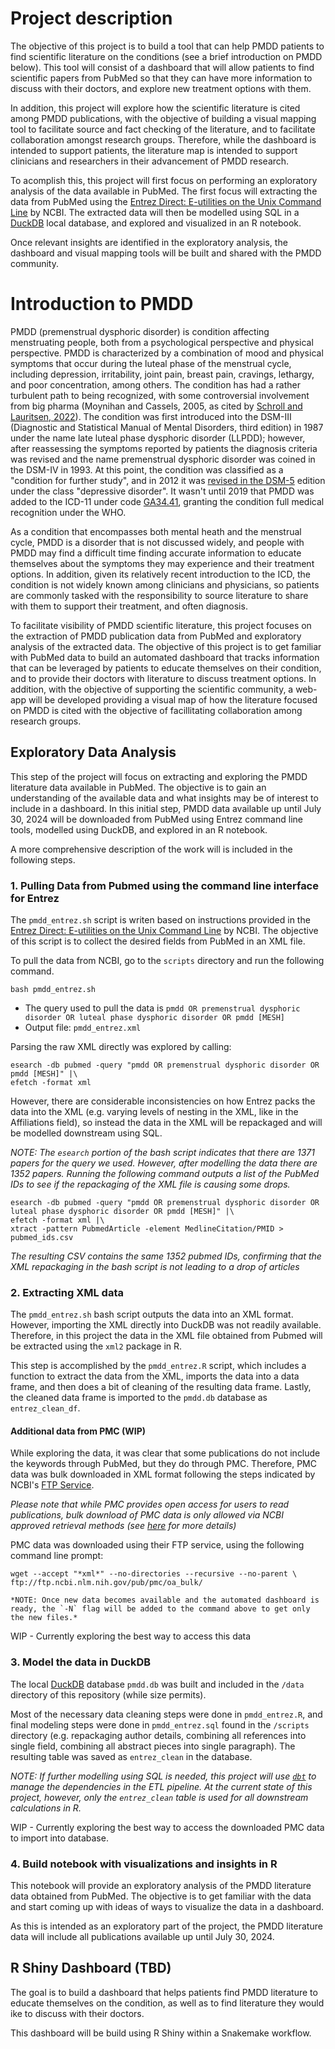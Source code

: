 # Project description

The objective of this project is to build a tool that can help PMDD patients to find scientific literature on the conditions (see a brief introduction on PMDD below). This tool will consist of a dashboard that will allow patients to find scientific papers from PubMed so that they can have more information to discuss with their doctors, and explore new treatment options with them. 

In addition, this project will explore how the scientific literature is cited among PMDD publications, with the objective of building a visual mapping tool to facilitate source and fact checking of the literature, and to facilitate collaboration amongst research groups. Therefore, while the dashboard is intended to support patients, the literature map is intended to support clinicians and researchers in their advancement of PMDD research. 

To acomplish this, this project will first focus on performing an exploratory analysis of the data available in PubMed. The first focus will extracting the data from PubMed using the [Entrez Direct: E-utilities on the Unix Command Line](https://www.ncbi.nlm.nih.gov/books/NBK179288/#chapter6.Structured_Data) by NCBI. The extracted data will then be modelled using SQL in a [DuckDB](https://duckdb.org/docs) local database, and explored and visualized in an R notebook.

Once relevant insights are identified in the exploratory analysis, the dashboard and visual mapping tools will be built and shared with the PMDD community. 

# Introduction to PMDD

PMDD (premenstrual dysphoric disorder) is condition affecting menstruating people, both from a psychological perspective and physical perspective. PMDD is characterized by a combination of mood and physical symptoms that occur during the luteal phase of the menstrual cycle, including depression, irritability, joint pain, breast pain, cravings, lethargy, and poor concentration, among others. The condition has had a rather turbulent path to being recognized, with some controversial involvement from big pharma (Moynihan and Cassels, 2005, as cited by [Schroll and Lauritsen, 2022](https://doi.org/10.1111/aogs.14360)). The condition was first introduced into the DSM-III (Diagnostic and Statistical Manual of Mental Disorders, third edition) in 1987 under the name late luteal phase dysphoric disorder (LLPDD); however, after reassessing the symptoms reported by patients the diagnosis criteria was revised and the name premenstrual dysphoric disorder was coined in the DSM-IV in 1993. At this point, the condition was classified as a "condition for further study", and in 2012 it was [revised in the DSM-5](https://www.ncbi.nlm.nih.gov/books/NBK519704/table/ch3.t24) edition under the class "depressive disorder". It wasn't until 2019 that PMDD was added to the ICD-11 under code [GA34.41](https://icd.who.int/browse/2024-01/mms/en#1526774088), granting the condition full medical recognition under the WHO. 

As a condition that encompasses both mental heath and the menstrual cycle, PMDD is a disorder that is not discussed widely, and people with PMDD may find a difficult time finding accurate information to educate themselves about the symptoms they may experience and their treatment options. In addition, given its relatively recent introduction to the ICD, the condition is not widely known among clinicians and physicians, so patients are commonly tasked with the responsibility to source literature to share with them to support their treatment, and often diagnosis.

To facilitate visibility of PMDD scientific literature, this project focuses on the extraction of PMDD publication data from PubMed and exploratory analysis of the extracted data. The objective of this project is to get familiar with PubMed data to build an automated dashboard that tracks information that can be leveraged by patients to educate themselves on their condition, and to provide their doctors with literature to discuss treatment options. In addition, with the objective of supporting the scientific community, a web-app will be developed providing a visual map of how the literature focused on PMDD is cited with the objective of facillitating collaboration among research groups. 


## Exploratory Data Analysis

This step of the project will focus on extracting and exploring the PMDD literature data available in PubMed. The objective is to gain an understanding of the available data and what insights may be of interest to include in a dashboard. In this initial step, PMDD data available up until July 30, 2024 will be downloaded from PubMed using Entrez command line tools, modelled using DuckDB, and explored in an R notebook. 

A more comprehensive description of the work will is included in the following steps. 

### 1. Pulling Data from Pubmed using the command line interface for Entrez

The `pmdd_entrez.sh` script is writen based on instructions provided in the [Entrez Direct: E-utilities on the Unix Command Line](https://www.ncbi.nlm.nih.gov/books/NBK179288/#chapter6.Structured_Data) by NCBI. The objective of this script is to collect the desired fields from PubMed in an XML file. 

To pull the data from NCBI, go to the `scripts` directory and run the following command.  
```
bash pmdd_entrez.sh
```

- The query used to pull the data is `pmdd OR premenstrual dysphoric disorder OR luteal phase dysphoric disorder OR pmdd [MESH]`
- Output file: `pmdd_entrez.xml`

Parsing the raw XML directly was explored by calling: 
```
esearch -db pubmed -query "pmdd OR premenstrual dysphoric disorder OR pmdd [MESH]" |\
efetch -format xml
```

However, there are considerable inconsistencies on how Entrez packs the data into the XML (e.g. varying levels of nesting in the XML, like in the Affiliations field), so instead the data in the XML will be repackaged and will be modelled downstream using SQL. 

*NOTE: The `esearch` portion of the bash script indicates that there are 1371 papers for the query we used. However, after modelling the data there are 1352 papers. Running the following command outputs a list of the PubMed IDs to see if the repackaging of the XML file is causing some drops.*
```
esearch -db pubmed -query "pmdd OR premenstrual dysphoric disorder OR luteal phase dysphoric disorder OR pmdd [MESH]" |\
efetch -format xml |\
xtract -pattern PubmedArticle -element MedlineCitation/PMID > pubmed_ids.csv
```
*The resulting CSV contains the same 1352 pubmed IDs, confirming that the XML repackaging in the bash script is not leading to a drop of articles*

### 2. Extracting XML data

The `pmdd_entrez.sh` bash script outputs the data into an XML format. However, importing the XML directly into DuckDB was not readily available. Therefore, in this project the data in the XML file obtained from Pubmed will be extracted using the `xml2` package in R. 

This step is accomplished by the `pmdd_entrez.R` script, which includes a function to extract the data from the XML, imports the data into a data frame, and then does a bit of cleaning of the resulting data frame. Lastly, the cleaned data frame is imported to the `pmdd.db` database as `entrez_clean_df`.


#### Additional data from PMC **(WIP)**

While exploring the data, it was clear that some publications do not include the keywords through PubMed, but they do through PMC. Therefore, PMC data was bulk downloaded in XML format following the steps indicated by NCBI's [FTP Service](https://www.ncbi.nlm.nih.gov/pmc/tools/ftp/#bulk). 

*Please note that while PMC provides open access for users to read publications, bulk download of PMC data is only allowed via NCBI approved retrieval methods (see [here](https://www.ncbi.nlm.nih.gov/pmc/tools/openftlist/) for more details)*

PMC data was downloaded using their FTP service, using the following command line prompt:
```
wget --accept "*xml*" --no-directories --recursive --no-parent \
ftp://ftp.ncbi.nlm.nih.gov/pub/pmc/oa_bulk/
```

    *NOTE: Once new data becomes available and the automated dashboard is ready, the `-N` flag will be added to the command above to get only the new files.*

WIP - Currently exploring the best way to access this data

### 3. Model the data in DuckDB

The local [DuckDB](https://duckdb.org/docs/) database `pmdd.db` was built and included in the `/data` directory of this repository (while size permits). 

Most of the necessary data cleaning steps were done in `pmdd_entrez.R`, and final modeling steps were done in `pmdd_entrez.sql` found in the `/scripts` directory (e.g. repackaging author details, combining all references into single field, combining all abstract pieces into single paragraph). The resulting table was saved as `entrez_clean` in the database.

*NOTE: If further modelling using SQL is needed, this project will use [`dbt`](https://docs.getdbt.com) to manage the dependencies in the ETL pipeline. At the current state of this project, however, only the `entrez_clean` table is used for all downstream calculations in R.*

WIP - Currently exploring the best way to access the downloaded PMC data to import into database. 

### 4. Build notebook with visualizations and insights in R

This notebook will provide an exploratory analysis of the PMDD literature data obtained from PubMed. The objective is to get familiar with the data and start coming up with ideas of ways to visualize the data in a dashboard. 

As this is intended as an exploratory part of the project, the PMDD literature data will include all publications available up until July 30, 2024. 

## R Shiny Dashboard (TBD)

The goal is to build a dashboard that helps patients find PMDD literature to educate themselves on the condition, as well as to find literature they would ike to discuss with their doctors. 

This dashboard will be build using R Shiny within a Snakemake workflow. 
